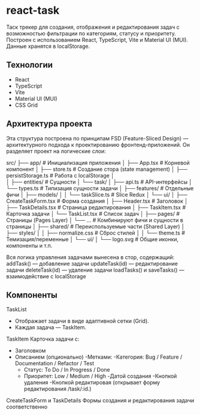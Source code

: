 # react-task

Таск трекер для создания, отображения и редактирования задач с возможностью фильтрации по категориям, статусу и приоритету. Построен с использованием React, TypeScript, Vite и Material UI (MUI). Данные хранятся в localStorage.

## Технологии

- React
- TypeScript
- Vite
- Material UI (MUI)
- CSS Grid

## Архитектура проекта
Эта структура построена по принципам FSD (Feature-Sliced Design) — архитектурного подхода к проектированию фронтенд-приложений. Он разделяет проект на логические слои:

src/
├── app/                        # Инициализация приложения
│   ├── App.tsx                 # Корневой компонент
│   ├── store.ts                # Создание стора (state management)
│   ├── persistStorage.ts       # Работа с localStorage
│            
│
├── entities/                   # Сущности 
│   └── task/
│       ├── api.ts              # API-интерфейсы
│       └── types.ts            # Типизация сущности задачи
│
├── features/                   # Отдельные фичи 
│   ├── models/
│   │   └── taskSlice.ts        # Slice Redux
│   └── ui/
│       ├── CreateTaskForm.tsx  # Форма создания
│       ├── Header.tsx          # Заголовок
│       ├── TaskDetails.tsx     # Страница редактирования
│       ├── TaskItem.tsx        # Карточка задачи
│       └── TaskList.tsx        # Список задач
│
├── pages/                      # Страницы (Pages Layer)
│   └── ...                     # Комбинируют фичи и сущности в страницы
│
├── shared/                     # Переиспользуемые части (Shared Layer)
│   ├── styles/
│   │   ├── normalize.css       # Сброс стилей
│   │   └── theme.ts            # Темизация/переменные
│   └── ui/
│       └── logo.svg            # Общие иконки, компоненты и т.п.


Вся логика управления задачами вынесена в стор, содержащий:
addTask() — добавление задачи
updateTask(id) — редактирование задачи
deleteTask(id) — удаление задачи
loadTasks() и saveTasks() — взаимодействие с localStorage




## Компоненты
TaskList
- Отображает задачи в виде адаптивной сетки (Grid).
- Каждая задача — TaskItem.

TaskItem
Карточка задачи с:
- Заголовком
- Описанием (опционально)
-Метками:
  -Категория: Bug / Feature / Documentation / Refactor / Test
  - Статус: To Do / In Progress / Done
  - Приоритет: Low / Medium / High
-Датой создания
-Кнопкой удаления
-Кнопкой редактировая (открывает форму редактирования /task/:id.)

СreateTaskForm и TaskDetails
Формы создания и редактирования задачи соответственно




